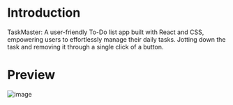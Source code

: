# Introduction

TaskMaster: A user-friendly To-Do list app built with React and CSS, empowering users to effortlessly manage their daily tasks.
Jotting down the task and removing it through a single click of a button.

# Preview

![image](https://github.com/user-attachments/assets/66426a76-d845-4a1f-9ec8-f5d3dd6931c4)
